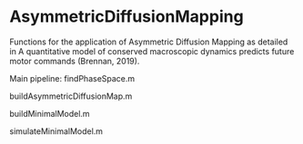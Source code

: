 # AsymmetricDiffusionMapping

Functions for the application of Asymmetric Diffusion Mapping as detailed in A quantitative model of conserved macroscopic dynamics predicts future motor commands (Brennan, 2019).


Main pipeline:
findPhaseSpace.m

buildAsymmetricDiffusionMap.m

buildMinimalModel.m

simulateMinimalModel.m

